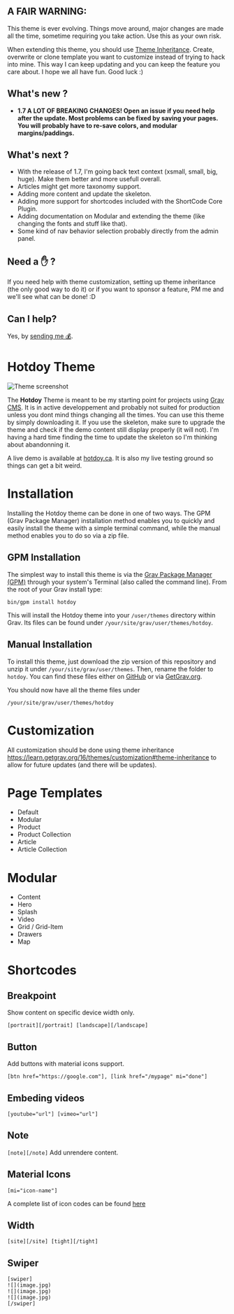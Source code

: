 ## A FAIR WARNING:

This theme is ever evolving. Things move around, major changes are made all the time, sometime requiring you take action. Use this as your own risk.

When extending this theme, you should use [Theme Inheritance](https://learn.getgrav.org/16/themes/customization). Create, overwrite or clone template you want to customize instead of trying to hack into mine. This way I can keep updating and you can keep the feature you care about. I hope we all have fun. Good luck :)

## What's new ?  
* **1.7 A LOT OF BREAKING CHANGES! Open an issue if you need help after the update. Most problems can be fixed by saving your pages. You will probably have to re-save colors, and modular margins/paddings.** 

## What's next ?  
* With the release of 1.7, I'm going back text context (xsmall, small, big, huge). Make them better and more usefull overall.
* Articles might get more taxonomy support.
* Adding more content and update the skeleton.
* Adding more support for shortcodes included with the ShortCode Core Plugin.
* Adding documentation on Modular and extending the theme (like changing the fonts and stuff like that).
* Some kind of nav behavior selection probably directly from the admin panel.

## Need a ✋ ?

If you need help with theme customization, setting up theme inheritance (the only good way to do it) or if you want to sponsor a feature, PM me and we'll see what can be done! :D

## Can I help?

Yes, by [sending me 💰](https://www.paypal.me/hotdoy).

# Hotdoy Theme

![Theme screenshot](https://raw.githubusercontent.com/hotdoy/grav-theme-hotdoy/master/screenshot.jpg)

The **Hotdoy** Theme is meant to be my starting point for projects using [Grav CMS](http://github.com/getgrav/grav).
It is in active developpement and probably not suited for production unless you dont mind things changing all the times.
You can use this theme by simply downloading it. If you use the skeleton, make sure to upgrade the theme and check if the demo content still display properly (it will not). I'm having a hard time finding the time to update the skeleton so I'm thinking about abandonning it.

A live demo is available at [hotdoy.ca](https://hotdoy.ca). It is also my live testing ground so things can get a bit weird.

# Installation
Installing the Hotdoy theme can be done in one of two ways. The GPM (Grav Package Manager) installation method enables you to quickly and easily install the theme with a simple terminal command, while the manual method enables you to do so via a zip file.

## GPM Installation

The simplest way to install this theme is via the [Grav Package Manager (GPM)](http://learn.getgrav.org/advanced/grav-gpm) through your system's Terminal (also called the command line).  From the root of your Grav install type:

    bin/gpm install hotdoy

This will install the Hotdoy theme into your `/user/themes` directory within Grav. Its files can be found under `/your/site/grav/user/themes/hotdoy`.

## Manual Installation

To install this theme, just download the zip version of this repository and unzip it under `/your/site/grav/user/themes`. Then, rename the folder to `hotdoy`. You can find these files either on [GitHub](https://github.com/getgrav/grav-theme-hotdoy) or via [GetGrav.org](http://getgrav.org/downloads/themes).

You should now have all the theme files under

    /your/site/grav/user/themes/hotdoy

# Customization 
All customization should be done using theme inheritance https://learn.getgrav.org/16/themes/customization#theme-inheritance to allow for future updates (and there will be updates). 

# Page Templates

* Default
* Modular
* Product
* Product Collection
* Article
* Article Collection

# Modular

* Content
* Hero
* Splash
* Video
* Grid / Grid-Item
* Drawers
* Map

# Shortcodes

## Breakpoint
Show content on specific device width only.
```
[portrait][/portrait] [landscape][/landscape]
```

## Button
Add buttons with material icons support. 
```
[btn href="https://google.com"], [link href="/mypage" mi="done"]
```

## Embeding videos
```
[youtube="url"] [vimeo="url"]
```

## Note
```[note][/note]```
Add unrendere content.

## Material Icons
```
[mi="icon-name"]
```
A complete list of icon codes can be found [here](https://material.io/resources/icons/)

## Width
```
[site][/site] [tight][/tight]
```

## Swiper
```
[swiper]
![](image.jpg)
![](image.jpg)
![](image.jpg)
[/swiper]
```
